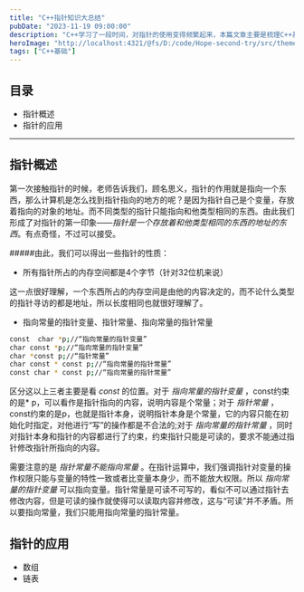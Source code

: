 ```yaml
---
title: "C++指针知识大总结"
pubDate: "2023-11-19 09:00:00"
description: "C++学习了一段时间，对指针的使用变得频繁起来，本篇文章主要是梳理C++基础部分的指针使用，后续会随着学习的深入不断更新~~~"
heroImage: "http://localhost:4321/@fs/D:/code/Hope-second-try/src/theme-simple/assets/media/11.jpg?origWidth=2176&origHeight=1224&origFormat=jpg" 
tags: ["C++基础"]
---
```


## 目录
+ 指针概述
+ 指针的应用
***********************

## 指针概述
第一次接触指针的时候，老师告诉我们，顾名思义，指针的作用就是指向一个东西，那么计算机是怎么找到指针指向的地方的呢？是因为指针自己是个变量，存放着指向的对象的地址。而不同类型的指针只能指向和他类型相同的东西。由此我们形成了对指针的第一印象——*指针是一个存放着和他类型相同的东西的地址的东西*。有点奇怪，不过可以接受。

#####由此，我们可以得出一些指针的性质：
+ 所有指针所占的内存空间都是4个字节（针对32位机来说）

这一点很好理解，一个东西所占的内存空间是由他的内容决定的，而不论什么类型的指针寻访的都是地址，所以长度相同也就很好理解了。

+ 指向常量的指针变量、指针常量、指向常量的指针常量

``` bash
const  char *p;//“指向常量的指针变量”
char const *p;//“指向常量的指针变量”
char *const p;//“指针常量”
char const * const p;//“指向常量的指针常量”
const char * const p;//“指向常量的指针常量”
```
区分这以上三者主要是看 *const* 的位置。对于 *指向常量的指针变量* ，const约束的是* p，可以看作是指针指向的内容，说明内容是个常量；对于 *指针常量* ，const约束的是p，也就是指针本身，说明指针本身是个常量，它的内容只能在初始化时指定，对他进行“写”的操作都是不合法的;对于 *指向常量的指针常量* ，同时对指针本身和指针的内容都进行了约束，约束指针只能是可读的，要求不能通过指针修改指针所指向的内容。

需要注意的是 *指针常量不能指向常量* 。在指针运算中，我们强调指针对变量的操作权限只能与变量的特性一致或者比变量本身少，而不能放大权限。所以 *指向常量的指针变量* 可以指向变量。指针常量是可读不可写的，看似不可以通过指针去修改内容，但是可读的操作就使得可以读取内容并修改，这与“可读”并不矛盾。所以要指向常量，我们只能用指向常量的指针常量。

## 指针的应用
+ 数组
+ 链表

